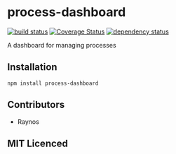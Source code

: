 # process-dashboard

[![build status][1]][2] [![Coverage Status][9]][10] [![dependency status][3]][4]

<!-- [![browser support][5]][6] -->

A dashboard for managing processes

## Installation

`npm install process-dashboard`

## Contributors

 - Raynos

## MIT Licenced

  [1]: https://secure.travis-ci.org/Raynos/process-dashboard.png
  [2]: https://travis-ci.org/Raynos/process-dashboard
  [3]: https://david-dm.org/Raynos/process-dashboard.png
  [4]: https://david-dm.org/Raynos/process-dashboard
  [5]: https://ci.testling.com/Raynos/process-dashboard.png
  [6]: https://ci.testling.com/Raynos/process-dashboard
  [9]: https://coveralls.io/repos/Raynos/process-dashboard/badge.png
  [10]: https://coveralls.io/r/Raynos/process-dashboard
